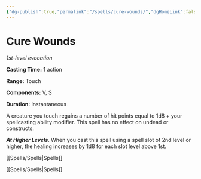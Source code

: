 ```yaml
---
{"dg-publish":true,"permalink":"/spells/cure-wounds/","dgHomeLink":false,"dgPassFrontmatter":true}
---
```



# Cure Wounds

*1st-level evocation*

**Casting Time:** 1 action

**Range:** Touch

**Components:** V, S

**Duration:** Instantaneous

A creature you touch regains a number of hit points equal to 1d8 + your spellcasting ability modifier. This spell has no effect on undead or constructs.

***At Higher Levels***. When you cast this spell using a spell slot of 2nd level or higher, the healing increases by 1d8 for each slot level above 1st.



[[Spells/Spells|Spells]]

[[Spells/Spells|Spells]]